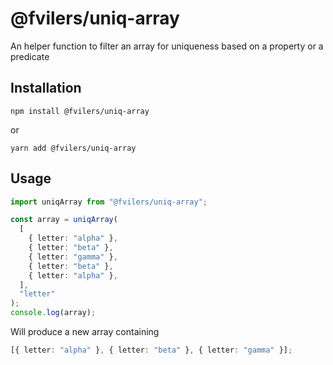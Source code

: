 # @fvilers/uniq-array

An helper function to filter an array for uniqueness based on a property or a predicate

## Installation

```
npm install @fvilers/uniq-array
```

or

```
yarn add @fvilers/uniq-array
```

## Usage

```ts
import uniqArray from "@fvilers/uniq-array";

const array = uniqArray(
  [
    { letter: "alpha" },
    { letter: "beta" },
    { letter: "gamma" },
    { letter: "beta" },
    { letter: "alpha" },
  ],
  "letter"
);
console.log(array);
```

Will produce a new array containing

```ts
[{ letter: "alpha" }, { letter: "beta" }, { letter: "gamma" }];
```
